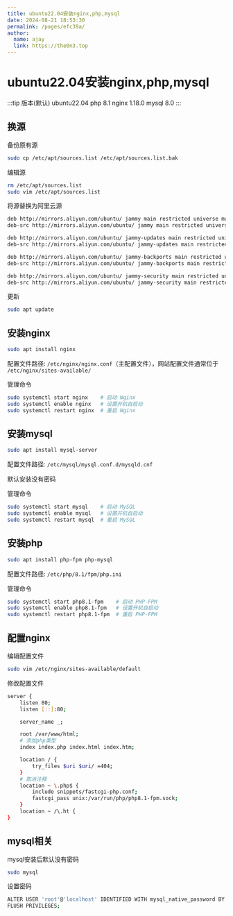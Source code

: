 ```yaml
---
title: ubuntu22.04安装nginx,php,mysql
date: 2024-08-21 18:53:30
permalink: /pages/efc39a/
author: 
  name: ajay
  link: https://the0n3.top
---
```

# ubuntu22.04安装nginx,php,mysql

:::tip 版本(默认)
ubuntu22.04
php 8.1
nginx 1.18.0
mysql 8.0
:::


## 换源

备份原有源

```bash
sudo cp /etc/apt/sources.list /etc/apt/sources.list.bak
```

编辑源

```bash
rm /etc/apt/sources.list
sudo vim /etc/apt/sources.list
```

将源替换为阿里云源

```bash
deb http://mirrors.aliyun.com/ubuntu/ jammy main restricted universe multiverse
deb-src http://mirrors.aliyun.com/ubuntu/ jammy main restricted universe multiverse

deb http://mirrors.aliyun.com/ubuntu/ jammy-updates main restricted universe multiverse
deb-src http://mirrors.aliyun.com/ubuntu/ jammy-updates main restricted universe multiverse

deb http://mirrors.aliyun.com/ubuntu/ jammy-backports main restricted universe multiverse
deb-src http://mirrors.aliyun.com/ubuntu/ jammy-backports main restricted universe multiverse

deb http://mirrors.aliyun.com/ubuntu/ jammy-security main restricted universe multiverse
deb-src http://mirrors.aliyun.com/ubuntu/ jammy-security main restricted universe multiverse
```

更新

```bash
sudo apt update
```

## 安装nginx

```bash
sudo apt install nginx
```

配置文件路径: `/etc/nginx/nginx.conf`（主配置文件），网站配置文件通常位于 `/etc/nginx/sites-available/`

管理命令

```bash
sudo systemctl start nginx    # 启动 Nginx
sudo systemctl enable nginx   # 设置开机自启动
sudo systemctl restart nginx  # 重启 Nginx
```

## 安装mysql

```bash
sudo apt install mysql-server
```

配置文件路径: `/etc/mysql/mysql.conf.d/mysqld.cnf`

默认安装没有密码

管理命令

```bash
sudo systemctl start mysql    # 启动 MySQL
sudo systemctl enable mysql   # 设置开机自启动
sudo systemctl restart mysql  # 重启 MySQL
```

## 安装php

```bash
sudo apt install php-fpm php-mysql
```

配置文件路径: `/etc/php/8.1/fpm/php.ini`

管理命令
```bash
sudo systemctl start php8.1-fpm    # 启动 PHP-FPM
sudo systemctl enable php8.1-fpm   # 设置开机自启动
sudo systemctl restart php8.1-fpm  # 重启 PHP-FPM
```

## 配置nginx

编辑配置文件

```bash
sudo vim /etc/nginx/sites-available/default
```

修改配置文件

```bash
server {
    listen 80;
    listen [::]:80;

    server_name _;

    root /var/www/html;
    # 添加php类型
    index index.php index.html index.htm;

    location / {
        try_files $uri $uri/ =404;
    }
    # 取消注释
    location ~ \.php$ {
        include snippets/fastcgi-php.conf;
        fastcgi_pass unix:/var/run/php/php8.1-fpm.sock;
    }
    location ~ /\.ht {
}
```

## mysql相关

mysql安装后默认没有密码

```bash
sudo mysql
```

设置密码

```bash
ALTER USER 'root'@'localhost' IDENTIFIED WITH mysql_native_password BY '新密码';
FLUSH PRIVILEGES;
```
